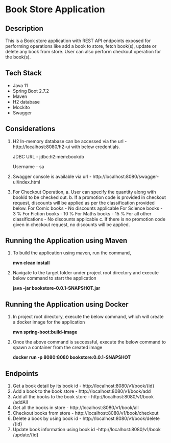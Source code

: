 # Book Store Application

## Description

This is a Book store application with REST API endpoints exposed for performing operations like add a book to store, fetch book(s), update or delete any book from store. User can also perform checkout operation for the book(s).

## Tech Stack

- Java 11
- Spring Boot 2.7.2
- Maven
- H2 database
- Mockito
- Swagger

## Considerations

1. H2 In-memory database can be accessed via the url - http://localhost:8080/h2-ui with below credentials.

   JDBC URL - jdbc:h2:mem:bookdb

   Username - sa
2. Swagger console is available via url - http://localhost:8080/swagger-ui/index.html
3. For Checkout Operation, 
    a. User can specify the quantity along with bookid to be checked out.
	b. If a promotion code is provided in checkout request, discounts will be applied as per the classification provided below.
	   For Comic books - No discounts applicable
	   For Science books - 3 %
	   For Fiction books - 10 %
	   For Maths books - 15 %
	   For all other classifications - No discounts applicable
    c. If there is no promotion code given in checkout request, no discounts will be applied.
	
## Running the Application using Maven

1. To build the application using maven, run the command,

   **mvn clean install**
   
2. Navigate to the target folder under project root directory and execute below command to start the application

   **java -jar bookstore-0.0.1-SNAPSHOT.jar**

## Running the Application using Docker

1. In project root directory, execute the below command, which will create a docker image for the application

   **mvn spring-boot:build-image**
   
2. Once the above command is successful, execute the below command to spawn a container from the created image

   **docker run -p 8080:8080 bookstore:0.0.1-SNAPSHOT**
 
## Endpoints

1. Get a book detail by its book id - http://localhost:8080/v1​/book​/{id}
2. Add a book to the book store - http://localhost:8080​/v1​/book​/add
3. Add all the books to the book store - http://localhost:8080/v1​/book​/addAll
4. Get all the books in store - http://localhost:8080​/v1​/book​/all
5. Checkout books from store - http://localhost:8080​/v1​/book​/checkout
6. ​Delete a book by using book id - http://localhost:8080/v1​/book​/delete​/{id}
7. Update book information using book id - ​http://localhost:8080/v1​/book​/update​/{id}
